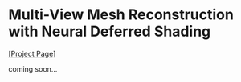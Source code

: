 # Multi-View Mesh Reconstruction with Neural Deferred Shading

[[Project Page]](https://fraunhoferhhi.github.io/neural-deferred-shading)

coming soon...
